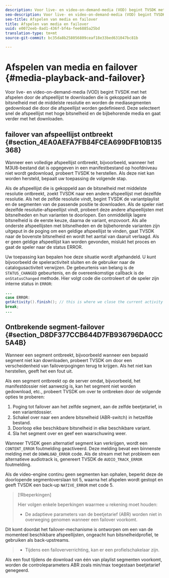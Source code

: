 ```yaml
---
description: Voor live- en video-on-demand-media (VOD) begint TVSDK met het afspelen door de afspeellijst te downloaden die is gekoppeld aan de bitsnelheid met de middelste resolutie en worden de mediasegmenten gedownload die door die afspeellijst worden gedefinieerd. Deze selecteert snel de afspeellijst met hoge bitsnelheid en de bijbehorende media en gaat verder met het downloaden.
seo-description: Voor live- en video-on-demand-media (VOD) begint TVSDK met het afspelen door de afspeellijst te downloaden die is gekoppeld aan de bitsnelheid met de middelste resolutie en worden de mediasegmenten gedownload die door die afspeellijst worden gedefinieerd. Deze selecteert snel de afspeellijst met hoge bitsnelheid en de bijbehorende media en gaat verder met het downloaden.
seo-title: Afspelen van media en failover
title: Afspelen van media en failover
uuid: e0072eeb-8ad1-436f-bf4a-fee6885a25bd
translation-type: tm+mt
source-git-commit: bc35da8b258056809ceaf18e33bed631047bc81b

---
```



# Afspelen van media en failover {#media-playback-and-failover}

Voor live- en video-on-demand-media (VOD) begint TVSDK met het afspelen door de afspeellijst te downloaden die is gekoppeld aan de bitsnelheid met de middelste resolutie en worden de mediasegmenten gedownload die door die afspeellijst worden gedefinieerd. Deze selecteert snel de afspeellijst met hoge bitsnelheid en de bijbehorende media en gaat verder met het downloaden.

## failover van afspeellijst ontbreekt {#section_4EA0AEFA7FB84FCEA699DFB10B135368}

Wanneer een volledige afspeellijst ontbreekt, bijvoorbeeld, wanneer het M3U8-bestand dat is opgegeven in een manifestbestand op hoofdniveau niet wordt gedownload, probeert TVSDK te herstellen. Als deze niet kan worden hersteld, bepaalt uw toepassing de volgende stap.

Als de afspeellijst die is gekoppeld aan de bitsnelheid met middelste resolutie ontbreekt, zoekt TVSDK naar een andere afspeellijst met dezelfde resolutie. Als het de zelfde resolutie vindt, begint TVSDK de variantplaylist en de segmenten van de passende positie te downloaden. Als de speler niet dezelfde resolutie-afspeellijst vindt, probeert deze andere afspeellijsten met bitsnelheden en hun varianten te doorlopen. Een onmiddellijk lagere bitsnelheid is de eerste keuze, daarna de variant, enzovoort. Als alle onderste afspeellijsten met bitsnelheden en de bijbehorende varianten zijn uitgeput in de poging om een geldige afspeellijst te vinden, gaat TVSDK naar de bovenste bitsnelheid en wordt het aantal van daaruit verlaagd. Als er geen geldige afspeellijst kan worden gevonden, mislukt het proces en gaat de speler naar de status ERROR.

Uw toepassing kan bepalen hoe deze situatie wordt afgehandeld. U kunt bijvoorbeeld de speleractiviteit sluiten en de gebruiker naar de catalogusactiviteit verwijzen. De gebeurtenis van belang is de `STATUS_CHANGED` gebeurtenis, en de overeenkomstige callback is de `onStatusChanged` methode. Hier volgt code die controleert of de speler zijn interne status in `ERROR`:

```java
... 
case ERROR: 
getActivity().finish(); // this is where we close the current activity (the Player activity) 
break; 
...
```

## Ontbrekende segment-failover {#section_D8DF377CCB644D7FB936796DA0CC5A4B}

Wanneer een segment ontbreekt, bijvoorbeeld wanneer een bepaald segment niet kan downloaden, probeert TVSDK om door een verscheidenheid van failoverpogingen terug te krijgen. Als het niet kan herstellen, geeft het een fout uit.

Als een segment ontbreekt op de server omdat, bijvoorbeeld, het manifestdossier niet aanwezig is, kan het segment niet worden gedownload, etc., probeert TVSDK om over te ontbreken door de volgende opties te proberen:

1. Poging tot failover aan het zelfde segment, aan de zelfde beetjetarief, in een variantdossier.
1. Schakel over naar een andere bitsnelheid (ABR-switch) in hetzelfde bestand.
1. Doorloop elke beschikbare bitsnelheid in elke beschikbare variant.
1. Sla het segment over en geef een waarschuwing weer.

Wanneer TVSDK geen alternatief segment kan verkrijgen, wordt een `CONTENT_ERROR` foutmelding geactiveerd. Deze melding bevat een binnenste melding met de `DOWNLOAD_ERROR` code. Als de stream met het probleem een alternatieve audiotrack is, genereert TVSDK de `AUDIO_TRACK_ERROR` foutmelding.

Als de video-engine continu geen segmenten kan ophalen, beperkt deze de doorlopende segmentoverslaan tot 5, waarna het afspelen wordt gestopt en geeft TVSDK een back-up `NATIVE_ERROR` met code 5.

>[!Rbeperkingen]
>
>Hier volgen enkele beperkingen waarmee u rekening moet houden:
>* De adaptieve parameters van de beetjetarief (ABR) worden niet in overweging genomen wanneer een failover voorkomt.
>
>  
Dit komt doordat het failover-mechanisme is ontworpen om een van de momenteel beschikbare afspeellijsten, ongeacht hun bitsnelheidprofiel, te gebruiken als back-upstreams.
>* Tijdens een failoververrichting, kan er een profielschakelaar zijn.
>
>  
Als een fout tijdens de download van één van playlist segmenten voorkomt, worden de controleparameters ABR zoals min/max toegestaan beetjetarief genegeerd.